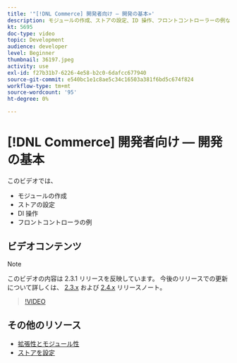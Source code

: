 ```yaml
---
title: '"[!DNL Commerce] 開発者向け — 開発の基本»'
description: モジュールの作成、ストアの設定、ID 操作、フロントコントローラーの例など、開発の基本について説明します。
kt: 5695
doc-type: video
topic: Development
audience: developer
level: Beginner
thumbnail: 36197.jpeg
activity: use
exl-id: f27b31b7-6226-4e58-b2c0-6dafcc677940
source-git-commit: e540bc1e1c8ae5c34c16503a381f6bd5c674f824
workflow-type: tm+mt
source-wordcount: '95'
ht-degree: 0%

---
```


# [!DNL Commerce] 開発者向け — 開発の基本

このビデオでは、

- モジュールの作成
- ストアの設定
- DI 操作
- フロントコントローラの例

## ビデオコンテンツ

>[!NOTE]
>
>このビデオの内容は 2.3.1 リリースを反映しています。 今後のリリースでの更新について詳しくは、 [ 2.3.x](https://devdocs.magento.com/guides/v2.3/release-notes/bk-release-notes.html) および [2.4.x](https://devdocs.magento.com/guides/v2.4/release-notes/bk-release-notes.html) リリースノート。

>[!VIDEO](https://video.tv.adobe.com/v/36197?quality=12&learn=on)

## その他のリソース

- [拡張性とモジュール性](https://devdocs.magento.com/guides/v2.4/architecture/extensibility.html)
- [ストアを設定](https://devdocs.magento.com/cloud/configure/configuration-overview.html)
